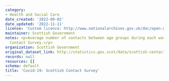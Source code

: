 ```yaml
---
category:
- Health and Social Care
date_created: '2022-09-02'
date_updated: '2022-11-11'
license: 'Custom licence: http://www.nationalarchives.gov.uk/doc/open-government-licence/version/3/'
maintainer: Scottish Government
notes: <p>Average number of contacts between age groups during each wave of the Scottish
  Contact Survey.</p>
organization: Scottish Government
original_dataset_link: http://statistics.gov.scot/data/scottish-contact-survey-contact-matrices
records: null
resources: []
schema: default
title: 'Covid-19: Scottish Contact Survey'
---
```

